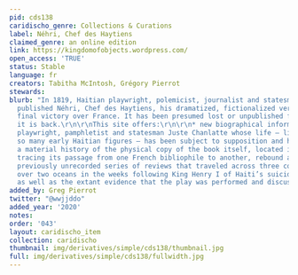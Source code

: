 ```yaml
---
pid: cds138
caridischo_genre: Collections & Curations
label: Néhri, Chef des Haytiens
claimed_genre: an online edition
link: https://kingdomofobjects.wordpress.com/
open_access: 'TRUE'
status: Stable
language: fr
creators: Tabitha McIntosh, Grégory Pierrot
stewards: 
blurb: "In 1819, Haitian playwright, polemicist, journalist and statesman Juste Chanlatte
  published Néhri, Chef des Haytiens, his dramatized, fictionalized version of Haiti’s
  final victory over France. It has been presumed lost or unpublished for 200 years.\r\n\r\nToday,
  it is back.\r\n\r\nThis site offers:\r\n\r\n* new biographical information on poet,
  playwright, pamphletist and statesman Juste Chanlatte whose life – like that of
  so many early Haitian figures – has been subject to supposition and hearsay;\r\n\r\n*
  a material history of the physical copy of the book itself, located in Chantilly,
  tracing its passage from one French bibliophile to another, rebound and miscatalogued;\r\n\r\n*
  previously unrecorded series of reviews that traveled across three continents and
  over two oceans in the weeks following King Henry I of Haiti’s suicide in 1820,
  as well as the extant evidence that the play was performed and discussed."
added_by: Greg Pierrot
twitter: "@wwjjddo"
added_year: '2020'
notes: 
order: '043'
layout: caridischo_item
collection: caridischo
thumbnail: img/derivatives/simple/cds138/thumbnail.jpg
full: img/derivatives/simple/cds138/fullwidth.jpg
---
```

